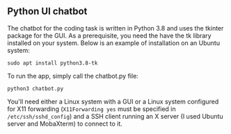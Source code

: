 ## Python UI chatbot

The chatbot for the coding task is written in Python 3.8 and uses the tkinter package for the GUI.  As a prerequisite, you need the have the tk library installed on your system.  Below is an example of installation on an Ubuntu system:

```
sudo apt install python3.8-tk
```

To run the app, simply call the chatbot.py file:

```
python3 chatbot.py
```

You'll need either a Linux system with a GUI or a Linux system configured for X11 forwarding (`X11Forwarding yes` must be specified in `/etc/ssh/sshd_config`) and a SSH client running an X server (I used Ubuntu server and MobaXterm) to connect to it.
